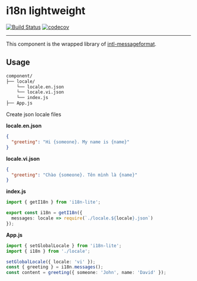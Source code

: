 # i18n lightweight

[![Build Status](https://travis-ci.org/davidnguyen179/i18n-lite.svg?branch=master)](https://travis-ci.org/davidnguyen179/i18n-lite) [![codecov](https://codecov.io/gh/davidnguyen179/i18n-lite/branch/master/graph/badge.svg)](https://codecov.io/gh/davidnguyen179/i18n-lite)

<hr/>

This component is the wrapped library of [intl-messageformat](https://github.com/yahoo/intl-messageformat).

## Usage

```bash
component/
├── locale/
    └── locale.en.json
    └── locale.vi.json
    └── index.js
├── App.js
```

Create json locale files

**locale.en.json**

```json
{
  "greeting": "Hi {someone}. My name is {name}"
}
```

**locale.vi.json**

```json
{
  "greeting": "Chào {someone}. Tên mình là {name}"
}
```

**index.js**

```ts
import { getI18n } from 'i18n-lite';

export const i18n = getI18n({
  messages: locale => require(`./locale.${locale}.json`)
});
```

**App.js**

```ts
import { setGlobalLocale } from 'i18n-lite';
import { i18n } from './locale';

setGlobalLocale({ locale: 'vi' });
const { greeting } = i18n.messages();
const content = greeting({ someone: 'John', name: 'David' });
```